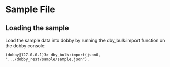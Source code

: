 # Sample File

## Loading the sample
Load the sample data into dobby by running the dby_bulk:import function 
on the dobby console:

```
(dobby@127.0.0.1)3> dby_bulk:import(json0, ".../dobby_rest/sample/sample.json").
```

